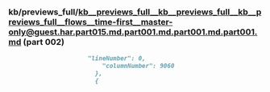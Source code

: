 ### kb/previews_full/kb__previews_full__kb__previews_full__kb__previews_full__flows__time-first__master-only@guest.har.part015.md.part001.md.part001.md.part001.md (part 002)

```md
                      "lineNumber": 0,
                          "columnNumber": 9060
                        },
                        {
            
```

```
